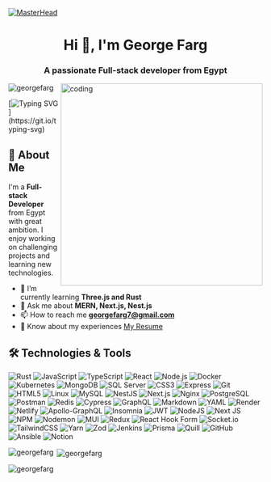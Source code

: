 [![MasterHead](https://media.licdn.com/dms/image/D4D16AQFfkk2Zl1MY4w/profile-displaybackgroundimage-shrink_350_1400/0/1685442193231?e=1723075200&v=beta&t=R8GfNHn003cloLc9yBHTzVPpj1kKC2sHwqZXTA4HgJw)]()

<h1 align="center">Hi 👋, I'm George Farg</h1>
<h3 align="center">A passionate Full-stack developer from Egypt</h3>
<img align="right" alt="coding" width="400" src="https://cdn.dribbble.com/users/3360180/screenshots/7039753/media/081cf324db6c0684409327a2c0e74c8a.gif">

<p align="left"> <img src="https://komarev.com/ghpvc/?username=georgefarg&label=Profile%20views&color=0e75b6&style=flat" alt="georgefarg" /> </p>

[![Typing SVG](https://readme-typing-svg.herokuapp.com?color=36BCF7&lines=Welcome+to+my+GitHub+profile!;I'm+a+Full-Stack+Developer;I'm+from+Egypt;I+love+coding+in+Rust%2C+JavaScript%2C+and+more!)](https://git.io/typing-svg)

## 🚀 About Me

I'm a **Full-stack Developer** from Egypt with great ambition. I enjoy working on challenging projects and learning new technologies.

- 🌱 I’m currently learning **Three.js and Rust**
- 💬 Ask me about **MERN, Next.js, Nest.js**
- 📫 How to reach me **georgefarg7@gmail.com**
- 📄 Know about my experiences [My Resume](https://drive.google.com/file/d/19cKcNFlGcXJDt_30K6GCH8bcugR5-V6e/view?usp=sharing)

## 🛠️ Technologies & Tools

![Rust](https://img.shields.io/badge/Rust-000000?style=for-the-badge&logo=rust&logoColor=white)
![JavaScript](https://img.shields.io/badge/JavaScript-F7DF1E?style=for-the-badge&logo=javascript&logoColor=black)
![TypeScript](https://img.shields.io/badge/TypeScript-007ACC?style=for-the-badge&logo=typescript&logoColor=white)
![React](https://img.shields.io/badge/React-20232A?style=for-the-badge&logo=react&logoColor=61DAFB)
![Node.js](https://img.shields.io/badge/Node.js-339933?style=for-the-badge&logo=nodedotjs&logoColor=white)
![Docker](https://img.shields.io/badge/Docker-2496ED?style=for-the-badge&logo=docker&logoColor=white)
![Kubernetes](https://img.shields.io/badge/Kubernetes-326CE5?style=for-the-badge&logo=kubernetes&logoColor=white)
![MongoDB](https://img.shields.io/badge/MongoDB-4EA94B?style=for-the-badge&logo=mongodb&logoColor=white)
![SQL Server](https://img.shields.io/badge/SQL%20Server-CC2927?style=for-the-badge&logo=microsoft-sql-server&logoColor=white)
![CSS3](https://img.shields.io/badge/CSS3-1572B6?style=for-the-badge&logo=css3&logoColor=white)
![Express](https://img.shields.io/badge/Express-000000?style=for-the-badge&logo=express&logoColor=white)
![Git](https://img.shields.io/badge/Git-F05032?style=for-the-badge&logo=git&logoColor=white)
![HTML5](https://img.shields.io/badge/HTML5-E34F26?style=for-the-badge&logo=html5&logoColor=white)
![Linux](https://img.shields.io/badge/Linux-FCC624?style=for-the-badge&logo=linux&logoColor=black)
![MySQL](https://img.shields.io/badge/MySQL-00000F?style=for-the-badge&logo=mysql&logoColor=white)
![NestJS](https://img.shields.io/badge/NestJS-E0234E?style=for-the-badge&logo=nestjs&logoColor=white)
![Next.js](https://img.shields.io/badge/Next.js-000000?style=for-the-badge&logo=nextdotjs&logoColor=white)
![Nginx](https://img.shields.io/badge/Nginx-009639?style=for-the-badge&logo=nginx&logoColor=white)
![PostgreSQL](https://img.shields.io/badge/PostgreSQL-316192?style=for-the-badge&logo=postgresql&logoColor=white)
![Postman](https://img.shields.io/badge/Postman-FF6C37?style=for-the-badge&logo=postman&logoColor=white)
![Redis](https://img.shields.io/badge/Redis-DC382D?style=for-the-badge&logo=redis&logoColor=white)
![Cypress](https://img.shields.io/badge/Cypress-17202C?style=for-the-badge&logo=cypress&logoColor=white)
![GraphQL](https://img.shields.io/badge/-GraphQL-E10098?style=for-the-badge&logo=graphql&logoColor=white)
![Markdown](https://img.shields.io/badge/markdown-%23000000.svg?style=for-the-badge&logo=markdown&logoColor=white)
![YAML](https://img.shields.io/badge/yaml-%23ffffff.svg?style=for-the-badge&logo=yaml&logoColor=151515)
![Render](https://img.shields.io/badge/Render-%46E3B7.svg?style=for-the-badge&logo=render&logoColor=white)
![Netlify](https://img.shields.io/badge/netlify-%23000000.svg?style=for-the-badge&logo=netlify&logoColor=#00C7B7)
![Apollo-GraphQL](https://img.shields.io/badge/-ApolloGraphQL-311C87?style=for-the-badge&logo=apollo-graphql)
![Insomnia](https://img.shields.io/badge/Insomnia-black?style=for-the-badge&logo=insomnia&logoColor=5849BE)
![JWT](https://img.shields.io/badge/JWT-black?style=for-the-badge&logo=JSON%20web%20tokens)
![NodeJS](https://img.shields.io/badge/node.js-6DA55F?style=for-the-badge&logo=node.js&logoColor=white)
![Next JS](https://img.shields.io/badge/Next-black?style=for-the-badge&logo=next.js&logoColor=white)
![NPM](https://img.shields.io/badge/NPM-%23CB3837.svg?style=for-the-badge&logo=npm&logoColor=white)
![Nodemon](https://img.shields.io/badge/NODEMON-%23323330.svg?style=for-the-badge&logo=nodemon&logoColor=%BBDEAD)
![MUI](https://img.shields.io/badge/MUI-%230081CB.svg?style=for-the-badge&logo=mui&logoColor=white)
![Redux](https://img.shields.io/badge/redux-%23593d88.svg?style=for-the-badge&logo=redux&logoColor=white)
![React Hook Form](https://img.shields.io/badge/React%20Hook%20Form-%23EC5990.svg?style=for-the-badge&logo=reacthookform&logoColor=white)
![Socket.io](https://img.shields.io/badge/Socket.io-black?style=for-the-badge&logo=socket.io&badgeColor=010101)
![TailwindCSS](https://img.shields.io/badge/tailwindcss-%2338B2AC.svg?style=for-the-badge&logo=tailwind-css&logoColor=white)
![Yarn](https://img.shields.io/badge/yarn-%232C8EBB.svg?style=for-the-badge&logo=yarn&logoColor=white)
![Zod](https://img.shields.io/badge/zod-%233068b7.svg?style=for-the-badge&logo=zod&logoColor=white)
![Jenkins](https://img.shields.io/badge/jenkins-%232C5263.svg?style=for-the-badge&logo=jenkins&logoColor=white)
![Prisma](https://img.shields.io/badge/Prisma-3982CE?style=for-the-badge&logo=Prisma&logoColor=white)
![Quill](https://img.shields.io/badge/Quill-52B0E7?style=for-the-badge&logo=apache&logoColor=white)
![GitHub](https://img.shields.io/badge/github-%23121011.svg?style=for-the-badge&logo=github&logoColor=white)
![Ansible](https://img.shields.io/badge/ansible-%231A1918.svg?style=for-the-badge&logo=ansible&logoColor=white)
![Notion](https://img.shields.io/badge/Notion-%23000000.svg?style=for-the-badge&logo=notion&logoColor=white)

<p><img align="left" src="https://github-readme-stats.vercel.app/api/top-langs?username=georgefarg&show_icons=true&locale=en&layout=compact" alt="georgefarg" /></p>

<p>&nbsp;<img align="center" src="https://github-readme-stats.vercel.app/api?username=georgefarg&show_icons=true&locale=en" alt="georgefarg" /></p>

<p><img align="center" src="https://github-readme-streak-stats.herokuapp.com/?user=georgefarg&" alt="georgefarg" /></p>
